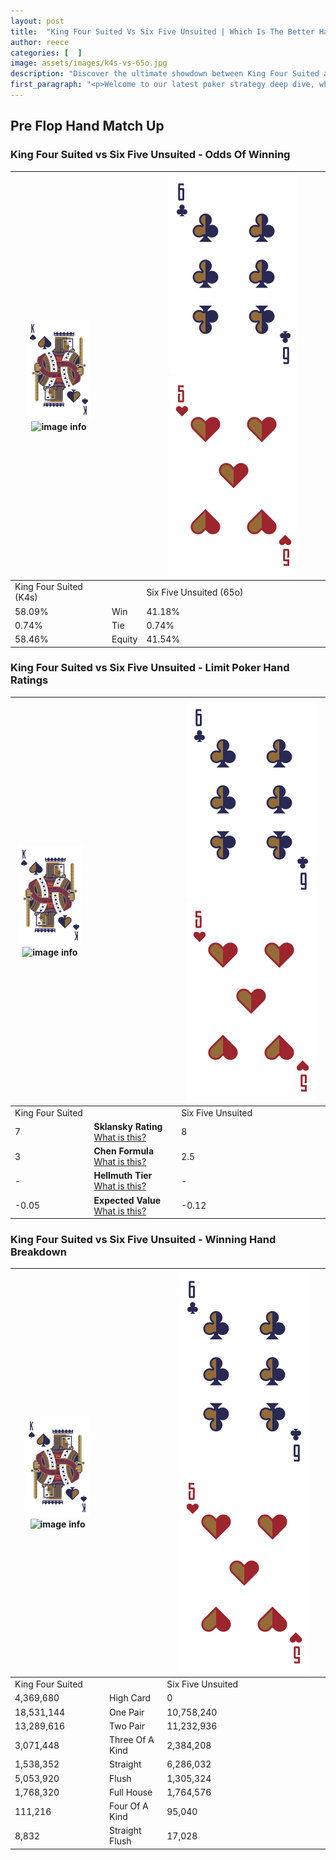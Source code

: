 ```yaml
---
layout: post
title:  "King Four Suited Vs Six Five Unsuited | Which Is The Better Hand In Poker? A Complete Guide"
author: reece
categories: [  ]
image: assets/images/k4s-vs-65o.jpg
description: "Discover the ultimate showdown between King Four Suited and Six Five Unsuited in poker! Uncover the odds, strategies, and scenarios where one hand triumphs over the other. Get ready to up your poker game with this thrilling analysis."
first_paragraph: "<p>Welcome to our latest poker strategy deep dive, where we're pitting two distinct hands against each other in a high-stakes showdown: King Four Suited vs Six Five Unsuited.</p><p>In the dynamic world of poker, every decision counts, and knowing which hand holds the upper hand is key to your success at the table.</p><p>In this article, we'll dissect these two hands, explore the scenarios where one dominates the other, and equip you with the knowledge to make strategic choices that can tip the odds in your favor.</p><p>Get ready to unravel the intriguing dynamics of these poker hands and elevate your game to new heights.</p>"
---
```




[comment]: # (sp0)

## Pre Flop Hand Match Up

<div class="table hand-ratings" markdown="1"> 



### King Four Suited vs Six Five Unsuited - Odds Of Winning


    
| ![image info](assets/images/hand1/K.png) ![image info](assets/images/hand1/4s.png) |  | ![image info](assets/images/hand2/6.png) ![image info](assets/images/hand2/5o.png) |
| -------- | -------- | -------- |
| King Four Suited (K4s) |  | Six Five Unsuited (65o) |
| 58.09% | Win | 41.18% |
| 0.74% | Tie | 0.74% |
| 58.46% | Equity | 41.54% |




[comment]: # (sp1)



### King Four Suited vs Six Five Unsuited - Limit Poker Hand Ratings


    
| ![image info](assets/images/hand1/K.png) ![image info](assets/images/hand1/4s.png) |  | ![image info](assets/images/hand2/6.png) ![image info](assets/images/hand2/5o.png) |
| -------- | -------- | -------- |
| King Four Suited |  | Six Five Unsuited |
| 7 | **Sklansky Rating** [What is this?](/sklansky-rating-explained) | 8 |
| 3 | **Chen Formula** [What is this?](/chen-formula-explained) | 2.5 |
| - | **Hellmuth Tier** [What is this?](/Hellmuth-tier-explained) | - |
| -0.05 | **Expected Value** [What is this?](/expected-value-explained) | -0.12 |




[comment]: # (sp2)



### King Four Suited vs Six Five Unsuited - Winning Hand Breakdown


    
| ![image info](assets/images/hand1/K.png) ![image info](assets/images/hand1/4s.png) |  | ![image info](assets/images/hand2/6.png) ![image info](assets/images/hand2/5o.png) |
| -------- | -------- | -------- |
| King Four Suited |  | Six Five Unsuited |
| 4,369,680 | High Card | 0 |
| 18,531,144 | One Pair | 10,758,240 |
| 13,289,616 | Two Pair | 11,232,936 |
| 3,071,448 | Three Of A Kind | 2,384,208 |
| 1,538,352 | Straight | 6,286,032 |
| 5,053,920 | Flush | 1,305,324 |
| 1,768,320 | Full House | 1,764,576 |
| 111,216 | Four Of A Kind | 95,040 |
| 8,832 | Straight Flush | 17,028 |




[comment]: # (sp3)



</div>

[comment]: # (sp4)



[comment]: # (sp5)


